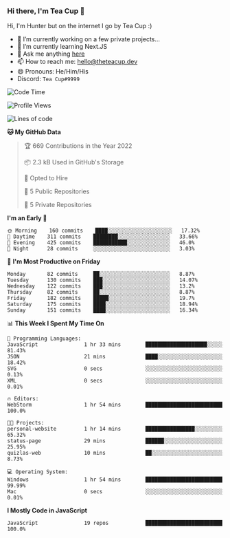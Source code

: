### Hi there, I'm Tea Cup 👋 

Hi, I'm Hunter but on the internet I go by Tea Cup :)

- 🔭 I’m currently working on a few private projects...
- 🌱 I’m currently learning Next.JS
- 💬 Ask me anything [here](https://github.com/TheTeaCup/TheTeaCup/issues)
- 📫 How to reach me: [hello@theteacup.dev](mailto:hello@theteacup.dev)
- 😄 Pronouns: He/Him/His
- Discord: `Tea Cup#9999`

<!--START_SECTION:waka-->
![Code Time](http://img.shields.io/badge/Code%20Time-184%20hrs%2056%20mins-blue)

![Profile Views](http://img.shields.io/badge/Profile%20Views-83-blue)

![Lines of code](https://img.shields.io/badge/From%20Hello%20World%20I%27ve%20Written-70%20Thousand%20lines%20of%20code-blue)

**🐱 My GitHub Data** 

> 🏆 669 Contributions in the Year 2022
 > 
> 📦 2.3 kB Used in GitHub's Storage 
 > 
> 💼 Opted to Hire
 > 
> 📜 5 Public Repositories 
 > 
> 🔑 5 Private Repositories  
 > 
**I'm an Early 🐤** 

```text
🌞 Morning    160 commits    ████░░░░░░░░░░░░░░░░░░░░░   17.32% 
🌆 Daytime    311 commits    ████████░░░░░░░░░░░░░░░░░   33.66% 
🌃 Evening    425 commits    ███████████░░░░░░░░░░░░░░   46.0% 
🌙 Night      28 commits     ░░░░░░░░░░░░░░░░░░░░░░░░░   3.03%

```
📅 **I'm Most Productive on Friday** 

```text
Monday       82 commits     ██░░░░░░░░░░░░░░░░░░░░░░░   8.87% 
Tuesday      130 commits    ███░░░░░░░░░░░░░░░░░░░░░░   14.07% 
Wednesday    122 commits    ███░░░░░░░░░░░░░░░░░░░░░░   13.2% 
Thursday     82 commits     ██░░░░░░░░░░░░░░░░░░░░░░░   8.87% 
Friday       182 commits    █████░░░░░░░░░░░░░░░░░░░░   19.7% 
Saturday     175 commits    ████░░░░░░░░░░░░░░░░░░░░░   18.94% 
Sunday       151 commits    ████░░░░░░░░░░░░░░░░░░░░░   16.34%

```


📊 **This Week I Spent My Time On** 

```text
💬 Programming Languages: 
JavaScript               1 hr 33 mins        ████████████████████░░░░░   81.43% 
JSON                     21 mins             ████░░░░░░░░░░░░░░░░░░░░░   18.42% 
SVG                      0 secs              ░░░░░░░░░░░░░░░░░░░░░░░░░   0.13% 
XML                      0 secs              ░░░░░░░░░░░░░░░░░░░░░░░░░   0.01%

🔥 Editors: 
WebStorm                 1 hr 54 mins        █████████████████████████   100.0%

🐱‍💻 Projects: 
personal-website         1 hr 14 mins        ████████████████░░░░░░░░░   65.32% 
status-page              29 mins             ██████░░░░░░░░░░░░░░░░░░░   25.95% 
quizlas-web              10 mins             ██░░░░░░░░░░░░░░░░░░░░░░░   8.73%

💻 Operating System: 
Windows                  1 hr 54 mins        █████████████████████████   99.99% 
Mac                      0 secs              ░░░░░░░░░░░░░░░░░░░░░░░░░   0.01%

```

**I Mostly Code in JavaScript** 

```text
JavaScript               19 repos            █████████████████████████   100.0%

```



<!--END_SECTION:waka-->
